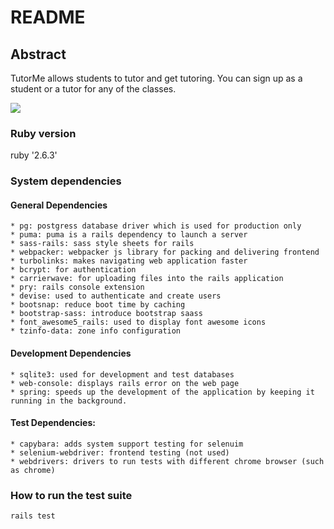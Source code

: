 # README

## Abstract

TutorMe allows students to tutor and get tutoring. You can sign up as a student or a tutor for any of the classes.

![](https://i.postimg.cc/W107n8j2/Screen-Shot-2020-06-03-at-12-31-53-PM.png)

### Ruby version
ruby '2.6.3'

### System dependencies

#### General Dependencies
``` 
* pg: postgress database driver which is used for production only
* puma: puma is a rails dependency to launch a server
* sass-rails: sass style sheets for rails
* webpacker: webpacker js library for packing and delivering frontend
* turbolinks: makes navigating web application faster
* bcrypt: for authentication
* carrierwave: for uploading files into the rails application
* pry: rails console extension
* devise: used to authenticate and create users
* bootsnap: reduce boot time by caching
* bootstrap-sass: introduce bootstrap saass
* font_awesome5_rails: used to display font awesome icons
* tzinfo-data: zone info configuration
```

#### Development Dependencies
```
* sqlite3: used for development and test databases
* web-console: displays rails error on the web page
* spring: speeds up the development of the application by keeping it running in the background.
```

#### Test Dependencies:
```
* capybara: adds system support testing for selenuim
* selenium-webdriver: frontend testing (not used)
* webdrivers: drivers to run tests with different chrome browser (such as chrome)

```


### How to run the test suite

```
rails test
```


